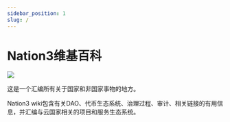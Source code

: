 ```yaml
---
sidebar_position: 1
slug: /
---
```


# Nation3维基百科

![](/img/hero.png)

这是一个汇编所有关于国家和非国家事物的地方。

Nation3 wiki包含有关DAO、代币生态系统、治理过程、审计、相关链接的有用信息，并汇编与云国家相关的项目和服务生态系统。